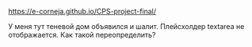 https://e-corneja.github.io/CPS-project-final/

У меня тут теневой дом объявился и шалит. Плейсхолдер textarea не отображается. Как такой переопределить? 
